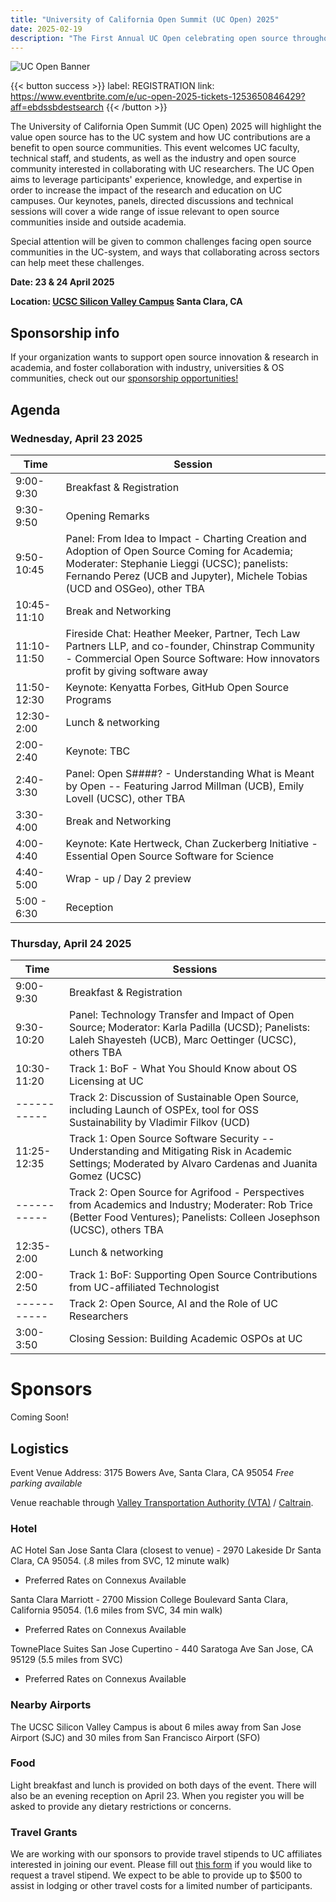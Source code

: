 ```yaml
---
title: "University of California Open Summit (UC Open) 2025"
date: 2025-02-19
description: "The First Annual UC Open celebrating open source throughout the UC system:  23 & 24 April 2025 – Santa Clara, CA"
---
```


![UC Open Banner](Banner_UCOpen2025.png)

{{< button success >}}
label: REGISTRATION
link: https://www.eventbrite.com/e/uc-open-2025-tickets-1253650846429?aff=ebdssbdestsearch
{{< /button >}}

The University of California Open Summit (UC Open) 2025 will highlight the value open source has to the UC system and how UC contributions are a benefit to open source communities. This event welcomes UC faculty, technical staff, and students, as well as the industry and open source community interested in collaborating with UC researchers. The UC Open aims to leverage participants' experience, knowledge, and expertise in order to increase the impact of the research and education on UC campuses. Our keynotes, panels, directed discussions and technical sessions will cover a wide range of issue relevant to open source communities inside and outside academia. 

Special attention will be given to common challenges facing open source communities in the UC-system, and ways that collaborating across sectors can help meet these challenges.

**Date: 23 & 24 April 2025**

**Location: [UCSC Silicon Valley Campus](https://siliconvalley.ucsc.edu/facility/) Santa Clara, CA**

## Sponsorship info

If your organization wants to support open source innovation & research in academia, and foster collaboration with industry, universities & OS communities, check out our [sponsorship opportunities!](./sponsor/_index.md)

## Agenda

### Wednesday, April 23 2025

| Time        | Session                                                                                                                                                                             |
| ----------- | ----------------------------------------------------------------------------------------------------------------------------------------------------------------------------------- |
| 9:00-9:30   | Breakfast & Registration                                                                                                                                                            |
| 9:30-9:50   | Opening Remarks                                                                                                                                                                     |
| 9:50-10:45  | Panel: From Idea to Impact - Charting Creation and Adoption of Open Source Coming for Academia; Moderater: Stephanie Lieggi (UCSC); panelists: Fernando Perez (UCB and Jupyter), Michele Tobias (UCD and OSGeo), other TBA |
| 10:45-11:10 | Break and Networking                                                                                                                                                                |
| 11:10-11:50 | Fireside Chat: Heather Meeker, Partner, Tech Law Partners LLP, and co-founder, Chinstrap Community - Commercial Open Source Software: How innovators profit by giving software away |
| 11:50-12:30 | Keynote: Kenyatta Forbes, GitHub Open Source Programs                                                                                                                               |
| 12:30-2:00  | Lunch & networking                                                                                                                                                                  |
| 2:00-2:40   | Keynote: TBC                                                                                                                                                                        |
| 2:40-3:30   | Panel: Open S####? - Understanding What is Meant by Open -- Featuring Jarrod Millman (UCB), Emily Lovell (UCSC), other TBA                                                         |
| 3:30-4:00   | Break and Networking                                                                                                                                                                |
| 4:00-4:40   | Keynote: Kate Hertweck, Chan Zuckerberg Initiative - Essential Open Source Software for Science                                                                                      |
| 4:40-5:00   | Wrap - up / Day 2 preview                                                                                                                                                           |
| 5:00 - 6:30 | Reception                                                                                                                                                                           |

### Thursday, April 24 2025

| Time        | Sessions                                                                                                                                                                    |
| ----------- | --------------------------------------------------------------------------------------------------------------------------------------------------------------------------- |
| 9:00-9:30   | Breakfast & Registration                                                                                                                                                    |
| 9:30-10:20  | Panel: Technology Transfer and Impact of Open Source; Moderator: Karla Padilla (UCSD); Panelists: Laleh Shayesteh (UCB), Marc Oettinger (UCSC), others TBA                                                        |
| 10:30-11:20 | Track 1: BoF - What You Should Know about OS Licensing at UC                                                                                                                      |
| ----------- | Track 2: Discussion of Sustainable Open Source, including Launch of OSPEx, tool for OSS Sustainability by Vladimir Filkov (UCD)                                             |
| 11:25-12:35 | Track 1: Open Source Software Security -- Understanding and Mitigating Risk in Academic Settings; Moderated by Alvaro Cardenas and Juanita Gomez (UCSC)                     |
| ----------- | Track 2: Open Source for Agrifood - Perspectives from Academics and Industry; Moderater: Rob Trice (Better Food Ventures); Panelists: Colleen Josephson (UCSC), others TBA |
| 12:35-2:00  | Lunch & networking                                                                                                                                                          |
| 2:00-2:50   | Track 1: BoF: Supporting Open Source Contributions from UC-affiliated Technologist                                                                                          |
| ----------- | Track 2: Open Source, AI and the Role of UC Researchers                                                                                                                     |
| 3:00-3:50   | Closing Session: Building Academic OSPOs at UC                                                                                                                              |

# Sponsors

Coming Soon!

## Logistics

Event Venue Address: 3175 Bowers Ave, Santa Clara, CA 95054
_Free parking available_

Venue reachable through [Valley Transportation Authority (VTA)](https://www.vta.org/) / [Caltrain](https://www.caltrain.com/).

### Hotel

AC Hotel San Jose Santa Clara (closest to venue) - 2970 Lakeside Dr Santa Clara, CA 95054. (.8 miles from SVC, 12 minute walk)

- Preferred Rates on Connexus Available

Santa Clara Marriott - 2700 Mission College Boulevard Santa Clara, California 95054. (1.6 miles from SVC, 34 min walk)

- Preferred Rates on Connexus Available

TownePlace Suites San Jose Cupertino - 440 Saratoga Ave San Jose, CA 95129 (5.5 miles from SVC)

- Preferred Rates on Connexus Available

### Nearby Airports

The UCSC Silicon Valley Campus is about 6 miles away from San Jose Airport (SJC) and 30 miles from San Francisco Airport (SFO)

### Food

Light breakfast and lunch is provided on both days of the event. There will also be an evening reception on April 23. When you register you will be asked to provide any dietary restrictions or concerns.

### Travel Grants

We are working with our sponsors to provide travel stipends to UC affiliates interested in joining our event. Please fill out [this form](https://forms.gle/231icFHf4j5C4yWP8) if you would like to request a travel stipend. We expect to be able to provide up to $500 to assist in lodging or other travel costs for a limited number of participants.

